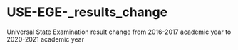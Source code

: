 # USE-EGE-_results_change
Universal State Examination result change from 2016-2017 academic year to 2020-2021 academic year
